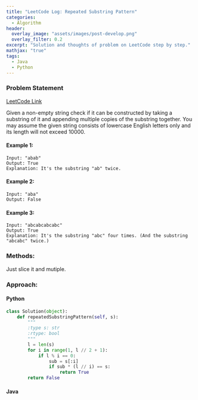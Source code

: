 ```yaml
---
title: "LeetCode Log: Repeated Substring Pattern"
categories:
  - Algorithm
header:
  overlay_image: "assets/images/post-develop.png"
  overlay_filter: 0.2
excerpt: "Solution and thoughts of problem on LeetCode step by step."
mathjax: "true"
tags:
  - Java
  - Python
---
```


### Problem Statement

[LeetCode Link](https://leetcode.com/problems/repeated-substring-pattern/)

Given a non-empty string check if it can be constructed by taking a substring of it and appending multiple copies of the substring together. You may assume the given string consists of lowercase English letters only and its length will not exceed 10000.

#### Example 1:

```
Input: "abab"
Output: True
Explanation: It's the substring "ab" twice.
```

#### Example 2:

```
Input: "aba"
Output: False
```

#### Example 3:

```
Input: "abcabcabcabc"
Output: True
Explanation: It's the substring "abc" four times. (And the substring "abcabc" twice.)
```

### Methods:

Just slice it and mutiple.

### Approach:

#### Python

```python
class Solution(object):
    def repeatedSubstringPattern(self, s):
        """
        :type s: str
        :rtype: bool
        """
        l = len(s)
        for i in range(1, l // 2 + 1):
            if l % i == 0:
                sub = s[:i]
                if sub * (l // i) == s:
                    return True
        return False
```

#### Java

